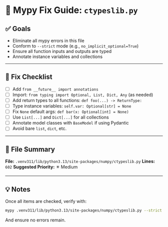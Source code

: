 # 🧠 Mypy Fix Guide: `ctypeslib.py`

## ✅ Goals
- Eliminate all mypy errors in this file
- Conform to `--strict` mode (e.g., `no_implicit_optional=True`)
- Ensure all function inputs and outputs are typed
- Annotate instance variables and collections

---

## 🔧 Fix Checklist

- [ ] Add `from __future__ import annotations`
- [ ] Import: `from typing import Optional, List, Dict, Any` (as needed)
- [ ] Add return types to all functions: `def foo(...) -> ReturnType:`
- [ ] Type instance variables: `self.var: Optional[str] = None`
- [ ] Fix `None` default args: `def bar(x: Optional[int] = None)`
- [ ] Use `List[...]` and `Dict[...]` for all collections
- [ ] Annotate model classes with `BaseModel` if using Pydantic
- [ ] Avoid bare `list`, `dict`, etc.

---

## 📁 File Summary

**File:** `.venv311/lib/python3.13/site-packages/numpy/ctypeslib.py`
**Lines:** `602`
**Suggested Priority:** ✴️ Medium

---

## 💡 Notes

Once all items are checked, verify with:

```bash
mypy .venv311/lib/python3.13/site-packages/numpy/ctypeslib.py --strict
```

And ensure no errors remain.
